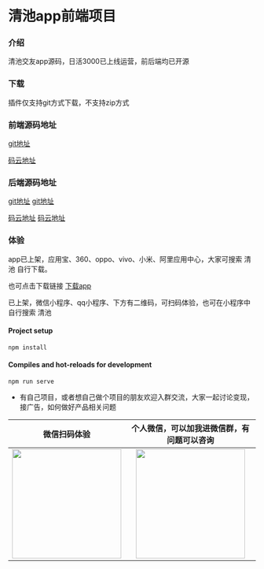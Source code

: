 # 清池app前端项目

### 介绍
清池交友app源码，日活3000已上线运营，前后端均已开源

### 下载
插件仅支持git方式下载，不支持zip方式

### 前端源码地址
[git地址](https://gitee.com/qingchiapp/qingchi-uni.git)

[码云地址](https://gitee.com/qingchiapp/qingchi-uni)

### 后端源码地址
[git地址](https://gitee.com/qingchiapp/qingchi-web.git)
[git地址](https://gitee.com/qingchiapp/qingchi-base.git)

[码云地址](https://gitee.com/qingchiapp/qingchi-web)
[码云地址](https://gitee.com/qingchiapp/qingchi-base)

### 体验

app已上架，应用宝、360、oppo、vivo、小米、阿里应用中心，大家可搜索 清池 自行下载。

也可点击下载链接 [下载app](https://openbox.mobilem.360.cn/index/d/sid/4534383)

已上架，微信小程序、qq小程序、下方有二维码，可扫码体验，也可在小程序中自行搜索 清池

#### Project setup
```
npm install
```

#### Compiles and hot-reloads for development
```
npm run serve
```

* 有自己项目，或者想自己做个项目的朋友欢迎入群交流，大家一起讨论变现，接广告，如何做好产品相关问题

<table>
  <thead>
  <tr>
    <th>微信扫码体验</th>
    <th>个人微信，可以加我进微信群，有问题可以咨询</th>
  </tr>
  </thead>
  <tbody>
  <tr>
      <td align="center" valign="middle">
        <img width="222px" src="https://cdxapp-1257733245.cos.ap-beijing.myqcloud.com/qingchi/home/qingchiwxcode.jpg!thumbnail">
      </td>
      <td align="center" valign="middle">
        <img width="222px" src="https://cdxapp-1257733245.cos.ap-beijing.myqcloud.com/qingchi/static/wxcode.png">
      </td>
    </tr>
  <tr></tr>
  </tbody>
</table>
